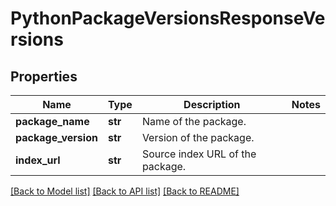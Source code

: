 # PythonPackageVersionsResponseVersions

## Properties
Name | Type | Description | Notes
------------ | ------------- | ------------- | -------------
**package_name** | **str** | Name of the package. |
**package_version** | **str** | Version of the package. |
**index_url** | **str** | Source index URL of the package. |

[[Back to Model list]](../README.md#documentation-for-models) [[Back to API list]](../README.md#documentation-for-api-endpoints) [[Back to README]](../README.md)
